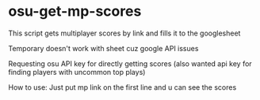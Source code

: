 # osu-get-mp-scores
This script gets multiplayer scores by link and fills it to the googlesheet

Temporary doesn't work with sheet cuz google API issues

Requesting osu API key for directly getting scores
(also wanted api key for finding players with uncommon top plays)


How to use:
Just put mp link on the first line and u can see the scores
